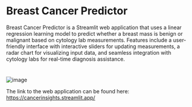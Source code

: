 <h1>Breast Cancer Predictor</h1>

Breast Cancer Predictor is a Streamlit web application that uses a linear regression learning model to predict whether a breast mass is benign or malignant based on cytology lab measurements. 
Features include a user-friendly interface with interactive sliders for updating measurements, a radar chart for visualizing input data, and seamless integration with cytology labs for real-time diagnosis assistance.

#

![image](https://github.com/thewillydoo/Cancer-Prediction-Web-App/assets/48814533/9f85ece8-4840-49b1-9bad-fdbcd18ebc0d)

The link to the web application can be found here: 
https://cancerinsights.streamlit.app/
